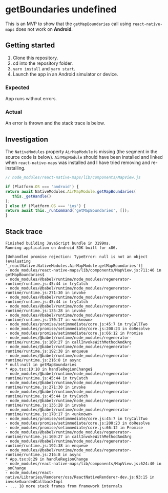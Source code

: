 # getBoundaries undefined

This is an MVP to show that the `getMapBoundaries` call using `react-native-maps` does not work on **Android**.

## Getting started

1. Clone this repository.
2. cd into the repository folder.
3. `yarn install` and `yarn start`.
4. Launch the app in an Android simulator or device.

### Expected

App runs without errors.

### Actual

An error is thrown and the stack trace is below.

## Investigation

The `NativeModules` property `AirMapModule` is missing (the segment in the source code is below). `AirMapModule` should have been installed and linked when `react-native-maps` was installed and I have tried removing and re-installing.

``` JavaScript
// node_modules/react-native-maps/lib/components/MapView.js

if (Platform.OS === 'android') {
return await NativeModules.AirMapModule.getMapBoundaries(
   this._getHandle()
);
} else if (Platform.OS === 'ios') {
return await this._runCommand('getMapBoundaries', []);
}
```

## Stack trace

``` shell
Finished building JavaScript bundle in 3199ms.
Running application on Android SDK built for x86.

[Unhandled promise rejection: TypeError: null is not an object (evaluating '_reactNative.NativeModules.AirMapModule.getMapBoundaries')]
- node_modules/react-native-maps/lib/components/MapView.js:711:46 in getMapBoundaries$
- node_modules/@babel/runtime/node_modules/regenerator-runtime/runtime.js:45:44 in tryCatch
- node_modules/@babel/runtime/node_modules/regenerator-runtime/runtime.js:271:30 in invoke
- node_modules/@babel/runtime/node_modules/regenerator-runtime/runtime.js:45:44 in tryCatch
- node_modules/@babel/runtime/node_modules/regenerator-runtime/runtime.js:135:28 in invoke
- node_modules/@babel/runtime/node_modules/regenerator-runtime/runtime.js:170:17 in <unknown>
- node_modules/promise/setimmediate/core.js:45:7 in tryCallTwo
- node_modules/promise/setimmediate/core.js:200:23 in doResolve
- node_modules/promise/setimmediate/core.js:66:12 in Promise
- node_modules/@babel/runtime/node_modules/regenerator-runtime/runtime.js:169:27 in callInvokeWithMethodAndArg
- node_modules/@babel/runtime/node_modules/regenerator-runtime/runtime.js:192:38 in enqueue
- node_modules/@babel/runtime/node_modules/regenerator-runtime/runtime.js:216:8 in async
* null:null in getMapBoundaries
* App.tsx:10:10 in handleRegionChange$
- node_modules/@babel/runtime/node_modules/regenerator-runtime/runtime.js:45:44 in tryCatch
- node_modules/@babel/runtime/node_modules/regenerator-runtime/runtime.js:271:30 in invoke
- node_modules/@babel/runtime/node_modules/regenerator-runtime/runtime.js:45:44 in tryCatch
- node_modules/@babel/runtime/node_modules/regenerator-runtime/runtime.js:135:28 in invoke
- node_modules/@babel/runtime/node_modules/regenerator-runtime/runtime.js:170:17 in <unknown>
- node_modules/promise/setimmediate/core.js:45:7 in tryCallTwo
- node_modules/promise/setimmediate/core.js:200:23 in doResolve
- node_modules/promise/setimmediate/core.js:66:12 in Promise
- node_modules/@babel/runtime/node_modules/regenerator-runtime/runtime.js:169:27 in callInvokeWithMethodAndArg
- node_modules/@babel/runtime/node_modules/regenerator-runtime/runtime.js:192:38 in enqueue
- node_modules/@babel/runtime/node_modules/regenerator-runtime/runtime.js:216:8 in async
* App.tsx:8:29 in handleRegionChange
- node_modules/react-native-maps/lib/components/MapView.js:624:40 in _onChange
- node_modules/react-native/Libraries/Renderer/oss/ReactNativeRenderer-dev.js:93:15 in invokeGuardedCallbackImpl
- ... 18 more stack frames from framework internals

```
